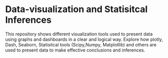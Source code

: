# Data-visualization and Statisitcal Inferences
This repository shows different visualization tools used to present data using graphs and dashboards in a clear and logical way. Explore how plotly, Dash, Seaborn, Statisitcal tools (Scipy,Numpy, Matplotlib) and others are used to present data to make effective conclusions and inferences.
